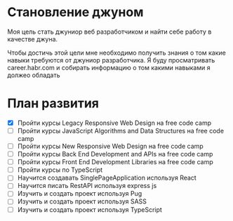 # Становление джуном

Моя цель стать джуниор веб разработчиком и найти себе работу в качестве джуна.

Чтобы достичь этой цели мне необходимо получить знания о том
какие навыки требуются от джуниор разработчика. Я буду
просматривать career.habr.com и собирать информацию о том
какими навыками я должео обладать

# План развития
- [X] Пройти курсы Legacy Responsive Web Design на free code camp
- [ ] Пройти курсы JavaScript Algorithms and Data Structures на free code camp
- [ ] Пройти курсы New Responsive Web Design на free code camp
- [ ] Пройти курсы Back End Development and APIs на free code camp
- [ ] Пройти курсы Front End Development Libraries на free code camp
- [ ] Пройти курсы по TypeScript
- [ ] Научится создавать SinglePageApplication используя React
- [ ] Научится писать RestAPI используя express js
- [ ] Изучить и создать проект используя Pug
- [ ] Изучить и создать проект используя SASS
- [ ] Изучить и создать проект используя TypeScript
